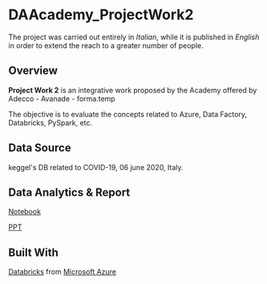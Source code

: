 # DAAcademy_ProjectWork2

The project was carried out entirely in *Italian*, while it is published in *English* in order to extend the reach to a greater number of people.

## Overview

**Project Work 2** is an integrative work proposed by the Academy offered by Adecco - Avanade - forma.temp

The objective is to evaluate the concepts related to Azure, Data Factory, Databricks, PySpark, etc.

## Data Source

keggel's DB related to COVID-19, 06 june 2020, Italy.

## Data Analytics & Report 

[Notebook](https://github.com/victoria-mascaro/DAAcademy_ProjectWork2/blob/main/Final_Mascaro.html)

[PPT](https://docs.google.com/presentation/d/1DBEEsUhVg26hreCYI40QRlUBzVslQayQ/edit?usp=share_link&ouid=110859574582519822393&rtpof=true&sd=true)


## Built With

[Databricks](https://www.databricks.com/) from 
[Microsoft Azure](https://azure.microsoft.com/)
